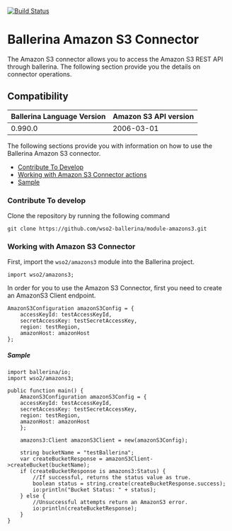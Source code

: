 [![Build Status](https://travis-ci.org/wso2-ballerina/module-amazons3.svg?branch=master)](https://travis-ci.org/wso2-ballerina/module-amazons3)

# Ballerina Amazon S3 Connector

The Amazon S3 connector allows you to access the Amazon S3 REST API through ballerina. The following section provide you the details on connector operations.

## Compatibility
| Ballerina Language Version | Amazon S3 API version  |
| -------------------------- | -------------------- |
| 0.990.0                    | 2006-03-01                  |


The following sections provide you with information on how to use the Ballerina Amazon S3 connector.

- [Contribute To Develop](#contribute-to-develop)
- [Working with Amazon S3 Connector actions](#working-with-amazon-s3-endpoint-actions)
- [Sample](#sample)

### Contribute To develop

Clone the repository by running the following command 
```shell
git clone https://github.com/wso2-ballerina/module-amazons3.git
```

### Working with Amazon S3 Connector 

First, import the `wso2/amazons3` module into the Ballerina project.

```ballerina
import wso2/amazons3;
```

In order for you to use the Amazon S3 Connector, first you need to create an AmazonS3 Client endpoint.

```ballerina
AmazonS3Configuration amazonS3Config = {
    accessKeyId: testAccessKeyId,
    secretAccessKey: testSecretAccessKey,
    region: testRegion,
    amazonHost: amazonHost
};
```

##### Sample

```ballerina
import ballerina/io;
import wso2/amazons3;

public function main() {
    AmazonS3Configuration amazonS3Config = {
    accessKeyId: testAccessKeyId,
    secretAccessKey: testSecretAccessKey,
    region: testRegion,
    amazonHost: amazonHost
    };
    
    amazons3:Client amazonS3Client = new(amazonS3Config);

    string bucketName = "testBallerina";
    var createBucketResponse = amazonS3Client->createBucket(bucketName);
    if (createBucketResponse is amazons3:Status) {
        //If successful, returns the status value as true.
        boolean status = string.create(createBucketResponse.success);
        io:println("Bucket Status: " + status);
    } else {
        //Unsuccessful attempts return an AmazonS3 error.
        io:println(createBucketResponse);
    }
}
```
